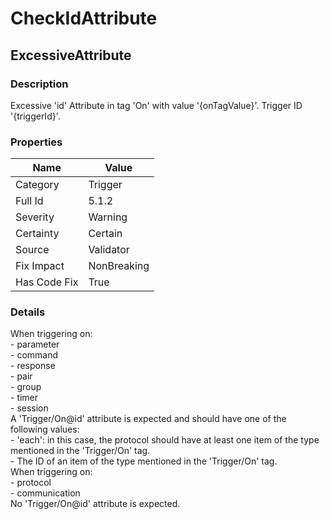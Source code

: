﻿---  
uid: Validator_5_1_2  
---

# CheckIdAttribute

## ExcessiveAttribute

### Description

Excessive 'id' Attribute in tag 'On' with value '{onTagValue}'. Trigger ID '{triggerId}'.

### Properties

| Name         | Value       |
| ------------ | ----------- |
| Category     | Trigger     |
| Full Id      | 5.1.2       |
| Severity     | Warning     |
| Certainty    | Certain     |
| Source       | Validator   |
| Fix Impact   | NonBreaking |
| Has Code Fix | True        |

### Details

When triggering on:  
  \- parameter  
  \- command  
  \- response  
  \- pair  
  \- group  
  \- timer  
  \- session  
A 'Trigger\/On@id' attribute is expected and should have one of the following values:  
  \- 'each': in this case, the protocol should have at least one item of the type mentioned in the 'Trigger\/On' tag.  
  \- The ID of an item of the type mentioned in the 'Trigger\/On' tag.  
When triggering on:  
  \- protocol  
  \- communication  
No 'Trigger\/On@id' attribute is expected.
